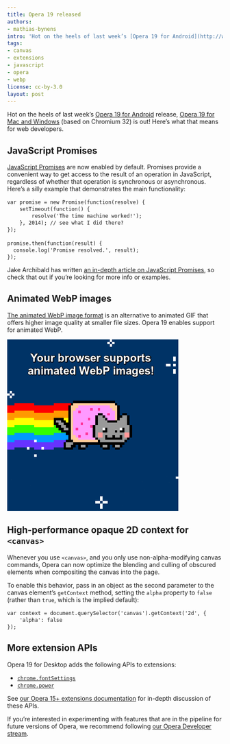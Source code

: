 ```yaml
---
title: Opera 19 released
authors:
- mathias-bynens
intro: 'Hot on the heels of last week’s [Opera 19 for Android](http://www.opera.com/mobile/android) release, [Opera 19 for Mac and Windows](http://www.opera.com/computer) (based on Chromium 32) is out! Here’s what that means for web developers.'
tags:
- canvas
- extensions
- javascript
- opera
- webp
license: cc-by-3.0
layout: post
---
```


Hot on the heels of last week’s [Opera 19 for Android](http://www.opera.com/mobile/android) release, [Opera 19 for Mac and Windows](http://www.opera.com/computer) (based on Chromium 32) is out! Here’s what that means for web developers.

## JavaScript Promises

[JavaScript Promises](http://people.mozilla.org/~jorendorff/es6-draft.html#sec-promise-objects) are now enabled by default. Promises provide a convenient way to get access to the result of an operation in JavaScript, regardless of whether that operation is synchronous or asynchronous. Here’s a silly example that demonstrates the main functionality:

	var promise = new Promise(function(resolve) {
		setTimeout(function() {
			resolve('The time machine worked!');
		}, 2014); // see what I did there?
	});

	promise.then(function(result) {
	  console.log('Promise resolved.', result);
	});

Jake Archibald has written [an in-depth article on JavaScript Promises](http://www.html5rocks.com/en/tutorials/es6/promises/), so check that out if you’re looking for more info or examples.

## Animated WebP images

[The animated WebP image format](https://developers.google.com/speed/webp/faq#why_should_i_use_animated_webp) is an alternative to animated GIF that offers higher image quality at smaller file sizes. Opera 19 enables support for animated WebP.

<img src="/blog/opera-19/animated-webp-supported.webp" alt="Your browser supports animated WebP images." onerror="src='/blog/opera-19/animated-webp-not-supported.png';alt='Your browser does not support animated WebP images.';this.onerror=null">

## High-performance opaque 2D context for `<canvas>`

Whenever you use `<canvas>`, and you only use non-alpha-modifying canvas commands, Opera can now optimize the blending and culling of obscured elements when compositing the canvas into the page.

To enable this behavior, pass in an object as the second parameter to the canvas element’s `getContext` method, setting the `alpha` property to `false` (rather than `true`, which is the implied default):

	var context = document.querySelector('canvas').getContext('2d', {
		'alpha': false
	});

## More extension APIs

Opera 19 for Desktop adds the following APIs to extensions:

* [`chrome.fontSettings`](http://dev.opera.com/extension-docs/fontSettings.html)
* [`chrome.power`](http://dev.opera.com/extension-docs/power.html)

See [our Opera 15+ extensions documentation](http://dev.opera.com/extension-docs/) for in-depth discussion of these APIs.

If you’re interested in experimenting with features that are in the pipeline for future versions of Opera, we recommend following [our Opera Developer stream](http://www.opera.com/developer).

